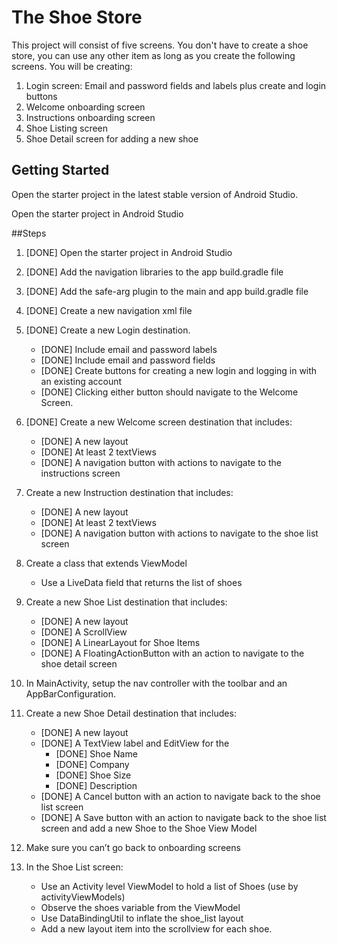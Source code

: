 # The Shoe Store

This project will consist of five screens. You don't have to create a shoe store, you can use any other item as long as you create the following screens. You will be creating:

1. Login screen: Email and password fields and labels plus create and login buttons
2. Welcome onboarding screen
3. Instructions onboarding screen
4. Shoe Listing screen
5. Shoe Detail screen for adding a new shoe

## Getting Started

Open the starter project in the latest stable version of Android Studio.

Open the starter project in Android Studio

##Steps

1. [DONE] Open the starter project in Android Studio

2. [DONE] Add the navigation libraries to the app build.gradle file

3. [DONE] Add the safe-arg plugin to the main and app build.gradle file

4. [DONE] Create a new navigation xml file

5. [DONE] Create a new Login destination.

   * [DONE] Include email and password labels 

   - [DONE] Include email and password fields
   - [DONE] Create buttons for creating a new login and logging in with an existing account
   - [DONE] Clicking either button should navigate to the Welcome Screen.

6. [DONE] Create a new Welcome screen destination that includes:

   * [DONE] A new layout
   * [DONE] At least 2 textViews
   * [DONE] A navigation button with actions to navigate to the instructions screen

7. Create a new Instruction destination that includes:

   * [DONE] A new layout
   * [DONE] At least 2 textViews
   * [DONE] A navigation button with actions to navigate to the shoe list screen

8. Create a class that extends ViewModel

   *  Use a LiveData field that returns the list of shoes

9. Create a new Shoe List destination that includes:

   * [DONE] A new layout
   * [DONE] A ScrollView
   * [DONE] A LinearLayout for Shoe Items
   * [DONE] A FloatingActionButton with an action to navigate to the shoe detail screen

10. In MainActivity, setup the nav controller with the toolbar and an AppBarConfiguration.

11. Create a new Shoe Detail destination that includes:

    * [DONE] A new layout
    * [DONE] A TextView label and EditView for the
      * [DONE] Shoe Name
      * [DONE] Company
      * [DONE] Shoe Size
      * [DONE] Description
    * [DONE] A Cancel button with an action to navigate back to the shoe list screen
    * [DONE] A Save button with an action to navigate back to the shoe list screen and add a new Shoe to the Shoe View Model

12. Make sure you can’t go back to onboarding screens

13. In the Shoe List screen:

    * Use an Activity level ViewModel to hold a list of Shoes (use by activityViewModels)
    * Observe the shoes variable from the ViewModel
    * Use DataBindingUtil to inflate the shoe_list layout
    * Add a new layout item into the scrollview for each shoe.